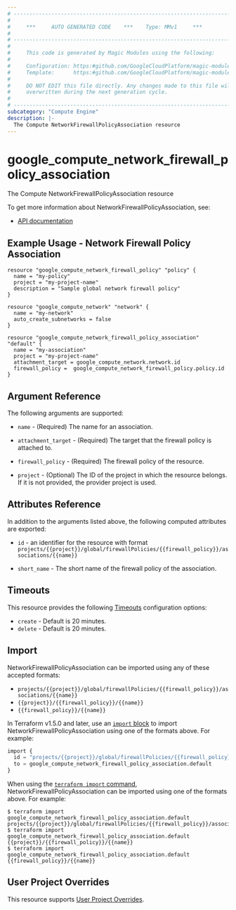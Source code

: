 ```yaml
---
# ----------------------------------------------------------------------------
#
#     ***     AUTO GENERATED CODE    ***    Type: MMv1     ***
#
# ----------------------------------------------------------------------------
#
#     This code is generated by Magic Modules using the following:
#
#     Configuration: https:#github.com/GoogleCloudPlatform/magic-modules/tree/main/mmv1/products/compute/NetworkFirewallPolicyAssociation.yaml
#     Template:      https:#github.com/GoogleCloudPlatform/magic-modules/tree/main/mmv1/templates/terraform/resource.html.markdown.tmpl
#
#     DO NOT EDIT this file directly. Any changes made to this file will be
#     overwritten during the next generation cycle.
#
# ----------------------------------------------------------------------------
subcategory: "Compute Engine"
description: |-
  The Compute NetworkFirewallPolicyAssociation resource
---
```


# google_compute_network_firewall_policy_association

The Compute NetworkFirewallPolicyAssociation resource


To get more information about NetworkFirewallPolicyAssociation, see:

* [API documentation](https://cloud.google.com/compute/docs/reference/rest/v1/networkFirewallPolicies/addAssociation)

## Example Usage - Network Firewall Policy Association


```hcl
resource "google_compute_network_firewall_policy" "policy" {
  name = "my-policy"
  project = "my-project-name"
  description = "Sample global network firewall policy"
}

resource "google_compute_network" "network" {
  name = "my-network"
  auto_create_subnetworks = false
}

resource "google_compute_network_firewall_policy_association" "default" {
  name = "my-association"
  project = "my-project-name"
  attachment_target = google_compute_network.network.id
  firewall_policy =  google_compute_network_firewall_policy.policy.id
}
```

## Argument Reference

The following arguments are supported:


* `name` -
  (Required)
  The name for an association.

* `attachment_target` -
  (Required)
  The target that the firewall policy is attached to.

* `firewall_policy` -
  (Required)
  The firewall policy of the resource.


* `project` - (Optional) The ID of the project in which the resource belongs.
    If it is not provided, the provider project is used.



## Attributes Reference

In addition to the arguments listed above, the following computed attributes are exported:

* `id` - an identifier for the resource with format `projects/{{project}}/global/firewallPolicies/{{firewall_policy}}/associations/{{name}}`

* `short_name` -
  The short name of the firewall policy of the association.


## Timeouts

This resource provides the following
[Timeouts](https://developer.hashicorp.com/terraform/plugin/sdkv2/resources/retries-and-customizable-timeouts) configuration options:

- `create` - Default is 20 minutes.
- `delete` - Default is 20 minutes.

## Import


NetworkFirewallPolicyAssociation can be imported using any of these accepted formats:

* `projects/{{project}}/global/firewallPolicies/{{firewall_policy}}/associations/{{name}}`
* `{{project}}/{{firewall_policy}}/{{name}}`
* `{{firewall_policy}}/{{name}}`


In Terraform v1.5.0 and later, use an [`import` block](https://developer.hashicorp.com/terraform/language/import) to import NetworkFirewallPolicyAssociation using one of the formats above. For example:

```tf
import {
  id = "projects/{{project}}/global/firewallPolicies/{{firewall_policy}}/associations/{{name}}"
  to = google_compute_network_firewall_policy_association.default
}
```

When using the [`terraform import` command](https://developer.hashicorp.com/terraform/cli/commands/import), NetworkFirewallPolicyAssociation can be imported using one of the formats above. For example:

```
$ terraform import google_compute_network_firewall_policy_association.default projects/{{project}}/global/firewallPolicies/{{firewall_policy}}/associations/{{name}}
$ terraform import google_compute_network_firewall_policy_association.default {{project}}/{{firewall_policy}}/{{name}}
$ terraform import google_compute_network_firewall_policy_association.default {{firewall_policy}}/{{name}}
```

## User Project Overrides

This resource supports [User Project Overrides](https://registry.terraform.io/providers/hashicorp/google/latest/docs/guides/provider_reference#user_project_override).
